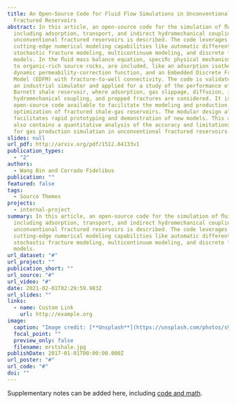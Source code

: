 ```yaml
---
title: An Open-Source Code for Fluid Flow Simulations in Unconventional
  Fractured Reservoirs
abstract: In this article, an open-source code for the simulation of ﬂuid ﬂow,
  including adsorption, transport, and indirect hydromechanical coupling in
  unconventional fractured reservoirs is described. The code leverages
  cutting-edge numerical modeling capabilities like automatic differentiation,
  stochastic fracture modeling, multicontinuum modeling, and discrete fracture
  models. In the ﬂuid mass balance equation, speciﬁc physical mechanisms, unique
  to organic-rich source rocks, are included, like an adsorption isotherm, a
  dynamic permeability-correction function, and an Embedded Discrete Fracture
  Model (EDFM) with fracture-to-well connectivity. The code is validated against
  an industrial simulator and applied for a study of the performance of the
  Barnett shale reservoir, where adsorption, gas slippage, diffusion, indirect
  hydromechanical coupling, and propped fractures are considered. It is the ﬁrst
  open-source code available to facilitate the modeling and production
  optimization of fractured shale-gas reservoirs. The modular design also
  facilitates rapid prototyping and demonstration of new models. This article
  also contains a quantitative analysis of the accuracy and limitations of EDFM
  for gas production simulation in unconventional fractured reservoirs.
slides: null
url_pdf: http://arxiv.org/pdf/1512.04133v1
publication_types:
  - "2"
authors:
  - Wang Bin and Corrado Fidelibus
publication: ""
featured: false
tags:
  - Source Themes
projects:
  - internal-project
summary: In this article, an open-source code for the simulation of ﬂuid ﬂow,
  including adsorption, transport, and indirect hydromechanical coupling in
  unconventional fractured reservoirs is described. The code leverages
  cutting-edge numerical modeling capabilities like automatic differentiation,
  stochastic fracture modeling, multicontinuum modeling, and discrete fracture
  models.
url_dataset: "#"
url_project: ""
publication_short: ""
url_source: "#"
url_video: "#"
date: 2021-02-01T02:29:59.983Z
url_slides: ""
links:
  - name: Custom Link
    url: http://example.org
image:
  caption: "Image credit: [**Unsplash**](https://unsplash.com/photos/s9CC2SKySJM)"
  focal_point: ""
  preview_only: false
  filename: mrstshale.jpg
publishDate: 2017-01-01T00:00:00.000Z
url_poster: "#"
url_code: "#"
doi: ""
---
```


Supplementary notes can be added here, including [code and math](https://wowchemy.com/docs/content/writing-markdown-latex/).
